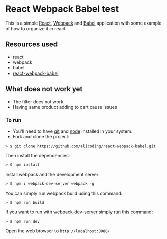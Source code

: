 # React Webpack Babel test

This is a simple [React](https://facebook.github.io/react/), [Webpack](http://webpack.github.io/) and [Babel](https://babeljs.io/) application with some example of how to organize it in react

## Resources used
- react
- webpack
- babel
- [react-webpack-babel](https://github.com/alicoding/react-webpack-babel)

## What does not work yet
- The filter does not work.
- Having same product adding to cart cause issues

### To run

* You'll need to have [git](https://git-scm.com/) and [node](https://nodejs.org/en/) installed in your system.
* Fork and clone the project:

```
> $ git clone https://github.com/alicoding/react-webpack-babel.git
```

Then install the dependencies:

```
> $ npm install
```

Install webpack and the development server:

```
> $ npm i webpack-dev-server webpack -g
```

You can simply run webpack build using this command:

```
> $ npm run build
```

If you want to run with webpack-dev-server simply run this command:

```
> $ npm run dev
```

Open the web browser to `http://localhost:8080/`
